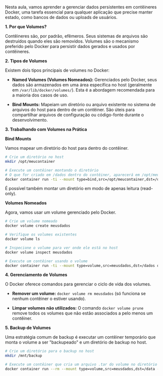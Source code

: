 Nesta aula, vamos aprender a gerenciar dados persistentes em contêineres Docker, uma tarefa essencial para qualquer aplicação que precise manter estado, como bancos de dados ou uploads de usuários.

**1. Por que Volumes?**

Contêineres são, por padrão, efêmeros. Seus sistemas de arquivos são destruídos quando eles são removidos. Volumes são o mecanismo preferido pelo Docker para persistir dados gerados e usados por contêineres.

**2. Tipos de Volumes**

Existem dois tipos principais de volumes no Docker:

- **Named Volumes (Volumes Nomeados):** Gerenciados pelo Docker, seus dados são armazenados em uma área específica no host (geralmente em `/var/lib/docker/volumes/`). Esta é a abordagem recomendada para a maioria dos casos de uso.
    
- **Bind Mounts:** Mapeiam um diretório ou arquivo existente no sistema de arquivos do host para dentro de um contêiner. São úteis para compartilhar arquivos de configuração ou código-fonte durante o desenvolvimento.
    

**3. Trabalhando com Volumes na Prática**

**Bind Mounts**

Vamos mapear um diretório do host para dentro do contêiner.

```bash
# Crie um diretório no host
mkdir /opt/meucontainer

# Execute um contêiner montando o diretório
# O que for criado em /dados dentro do contêiner, aparecerá em /opt/meucontainer no host
docker container run -ti --mount type=bind,src=/opt/meucontainer,dst=/dados debian
```

É possível também montar um diretório em modo de apenas leitura (read-only).

**Volumes Nomeados**

Agora, vamos usar um volume gerenciado pelo Docker.

```bash
# Crie um volume nomeado
docker volume create meusdados

# Verifique os volumes existentes
docker volume ls

# Inspecione o volume para ver onde ele está no host
docker volume inspect meusdados

# Execute um contêiner usando o volume
docker container run -ti --mount type=volume,src=meusdados,dst=/dados debian
```

**4. Gerenciamento de Volumes**

O Docker oferece comandos para gerenciar o ciclo de vida dos volumes.

- **Remover um volume:** `docker volume rm meusdados` (só funciona se nenhum contêiner o estiver usando).
    
- **Limpar volumes não utilizados:** O comando `docker volume prune` remove todos os volumes que não estão associados a pelo menos um contêiner.
    

**5. Backup de Volumes**

Uma estratégia comum de backup é executar um contêiner temporário que monta o volume a ser "backupeado" e um diretório de backup no host.

```bash 
# Crie um diretório para o backup no host
mkdir /mnt/backup

# Execute um contêiner que cria um arquivo .tar do volume no diretório de backup
docker container run --rm --mount type=volume,src=meusdados,dst=/data --mount type=bind,
```